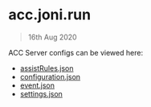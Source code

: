# acc.joni.run

> 16th Aug 2020

ACC Server configs can be viewed here:

- [assistRules.json](./cfg/assistRules.json)
- [configuration.json](./cfg/configuration.json)
- [event.json](./cfg/event.json)
- [settings.json](./cfg/settings.json)
